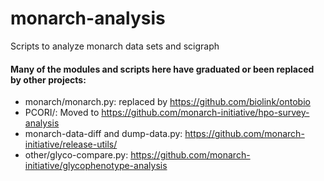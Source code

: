 # monarch-analysis
Scripts to analyze monarch data sets and scigraph

#### Many of the modules and scripts here have graduated or been replaced by other projects:

- monarch/monarch.py: replaced by https://github.com/biolink/ontobio
- PCORI/: Moved to https://github.com/monarch-initiative/hpo-survey-analysis
- monarch-data-diff and dump-data.py: https://github.com/monarch-initiative/release-utils/
- other/glyco-compare.py: https://github.com/monarch-initiative/glycophenotype-analysis
